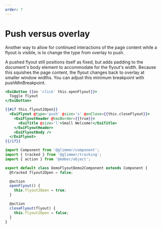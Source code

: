 ```yaml
---
order: 7
---
```


# Push versus overlay

<EuiSpacer />

<EuiText>
  <p>
Another way to allow for continued interactions of the page content while a flyout is visible, is to change the <EuiCode>type</EuiCode> from <EuiCode>overlay</EuiCode> to <EuiCode>push</EuiCode>.
  </p>
	<p>
	A pushed flyout still positions itself as <EuiCode>fixed</EuiCode>, but adds padding to the document's body element to accommodate for the flyout's width. Because this squishes the page content, the flyout changes back to <EuiCode>overlay</EuiCode> at smaller window widths. You can adjust this minimum breakpoint with <EuiCode>pushMinBreakpoint</EuiCode>.
	</p>
  </EuiText>

```hbs template
<EuiButton {{on 'click' this.openFlyout}}>
  Toggle flyout
</EuiButton>

{{#if this.flyout2Open}}
  <EuiFlyout @type='push' @size='s' @onClose={{this.closeFlyout}}>
    <EuiFlyoutHeader @hasBorder={{true}}>
      <EuiTitle @size='l'>Small Welcome!</EuiTitle>
    </EuiFlyoutHeader>
    <EuiFlyoutBody />
  </EuiFlyout>
{{/if}}
```

```js component
import Component from '@glimmer/component';
import { tracked } from '@glimmer/tracking';
import { action } from '@ember/object';

export default class DemoFlyoutDemo2Component extends Component {
  @tracked flyout2Open = false;

  @action
  openFlyout() {
    this.flyout2Open = true;
  }

  @action
  closeFlyout(flyout) {
    this.flyout2Open = false;
  }
}
```
